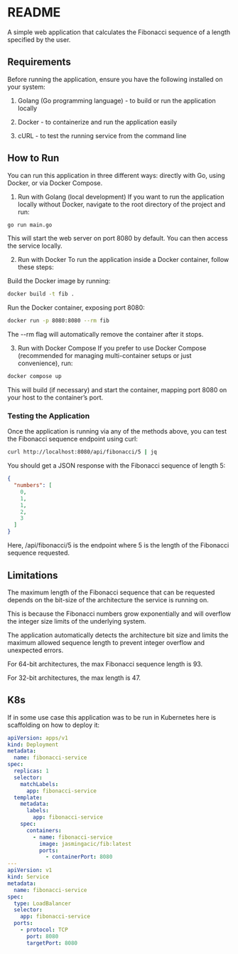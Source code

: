 # README

A simple web application that calculates the Fibonacci sequence of a length specified by the user.

## Requirements

Before running the application, ensure you have the following installed on your system:

1. Golang (Go programming language) - to build or run the application locally

2. Docker - to containerize and run the application easily

3. cURL - to test the running service from the command line

## How to Run

You can run this application in three different ways: directly with Go, using Docker, or via Docker Compose.

1. Run with Golang (local development)
If you want to run the application locally without Docker, navigate to the root directory of the project and run:

```bash
go run main.go
```

This will start the web server on port 8080 by default. You can then access the service locally.

2. Run with Docker
To run the application inside a Docker container, follow these steps:

Build the Docker image by running:

```bash
docker build -t fib .
```

Run the Docker container, exposing port 8080:

```bash
docker run -p 8080:8080 --rm fib
```

The --rm flag will automatically remove the container after it stops.

3. Run with Docker Compose
If you prefer to use Docker Compose (recommended for managing multi-container setups or just convenience), run:

```bash
docker compose up
```

This will build (if necessary) and start the container, mapping port 8080 on your host to the container’s port.

### Testing the Application

Once the application is running via any of the methods above, you can test the Fibonacci sequence endpoint using curl:

```bash
curl http://localhost:8080/api/fibonacci/5 | jq
```

You should get a JSON response with the Fibonacci sequence of length 5:

```json
{
  "numbers": [
    0,
    1,
    1,
    2,
    3
  ]
}
```

Here, /api/fibonacci/5 is the endpoint where 5 is the length of the Fibonacci sequence requested.

## Limitations

The maximum length of the Fibonacci sequence that can be requested depends on the bit-size of the architecture the service is running on.

This is because the Fibonacci numbers grow exponentially and will overflow the integer size limits of the underlying system.

The application automatically detects the architecture bit size and limits the maximum allowed sequence length to prevent integer overflow and unexpected errors.

For 64-bit architectures, the max Fibonacci sequence length is 93.

For 32-bit architectures, the max length is 47.


## K8s

If in some use case this application was to be run in Kubernetes here is scaffolding on how to deploy it:

```yaml
apiVersion: apps/v1
kind: Deployment
metadata:
  name: fibonacci-service
spec:
  replicas: 1
  selector:
    matchLabels:
      app: fibonacci-service
  template:
    metadata:
      labels:
        app: fibonacci-service
    spec:
      containers:
        - name: fibonacci-service
          image: jasmingacic/fib:latest
          ports:
            - containerPort: 8080
---
apiVersion: v1
kind: Service
metadata:
  name: fibonacci-service
spec:
  type: LoadBalancer
  selector:
    app: fibonacci-service
  ports:
    - protocol: TCP
      port: 8080
      targetPort: 8080
```



